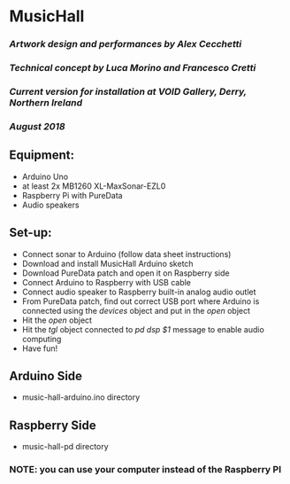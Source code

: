 # MusicHall
### *Artwork design and performances by Alex Cecchetti*
### *Technical concept by Luca Morino and Francesco Cretti*
### *Current version for installation at VOID Gallery, Derry, Northern Ireland*
### *August 2018*
### 

## Equipment:
* Arduino Uno
* at least 2x MB1260 XL-MaxSonar-EZL0
* Raspberry Pi with PureData
* Audio speakers

## Set-up:
* Connect sonar to Arduino (follow data sheet instructions)
* Download and install MusicHall Arduino sketch
* Download PureData patch and open it on Raspberry side
* Connect Arduino to Raspberry with USB cable
* Connect audio speaker to Raspberry built-in analog audio outlet
* From PureData patch, find out correct USB port where Arduino is connected
using the _devices_ object and put in the _open <port>_ object
* Hit the _open <port>_ object
* Hit the _tgl_ object connected to _pd dsp $1_ message to enable audio computing
* Have fun!

## Arduino Side
* music-hall-arduino.ino directory

## Raspberry Side
* music-hall-pd directory


### NOTE: you can use your computer instead of the Raspberry PI
